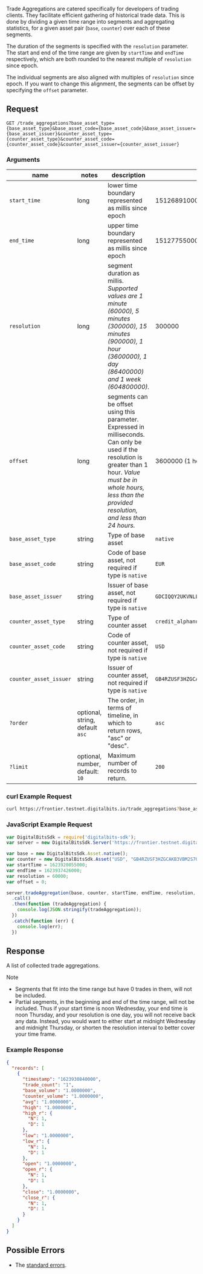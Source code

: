 Trade Aggregations are catered specifically for developers of trading clients. They facilitate
efficient gathering of historical trade data. This is done by dividing a given time range into
segments and aggregating statistics, for a given asset pair (`base`, `counter`) over each of these
segments.

The duration of the segments is specified with the `resolution` parameter. The start and end of the
time range are given by `startTime` and `endTime` respectively, which are both rounded to the
nearest multiple of `resolution` since epoch.

The individual segments are also aligned with multiples of `resolution` since epoch. If you want to
change this alignment, the segments can be offset by specifying the `offset` parameter.


## Request

```
GET /trade_aggregations?base_asset_type={base_asset_type}&base_asset_code={base_asset_code}&base_asset_issuer={base_asset_issuer}&counter_asset_type={counter_asset_type}&counter_asset_code={counter_asset_code}&counter_asset_issuer={counter_asset_issuer}
```

### Arguments

| name | notes | description | example |
| ---- | ----- | ----------- | ------- |
| `start_time` | long | lower time boundary represented as millis since epoch | 1512689100000 |
| `end_time` | long | upper time boundary represented as millis since epoch | 1512775500000 |
| `resolution` | long | segment duration as millis. *Supported values are 1 minute (60000), 5 minutes (300000), 15 minutes (900000), 1 hour (3600000), 1 day (86400000) and 1 week (604800000).* | 300000 |
| `offset` | long | segments can be offset using this parameter. Expressed in milliseconds. Can only be used if the resolution is greater than 1 hour. *Value must be in whole hours, less than the provided resolution, and less than 24 hours.* | 3600000 (1 hour) |
| `base_asset_type` | string | Type of base asset | `native` |
| `base_asset_code` | string | Code of base asset, not required if type is `native` | `EUR` |
| `base_asset_issuer` | string | Issuer of base asset, not required if type is `native` | `GDCIQQY2UKVNLLWGIX74DMTEAFCMQKAKYUWPBO7PLTHIHRKSFZN7V2FC` |
| `counter_asset_type` | string | Type of counter asset  | `credit_alphanum4` |
| `counter_asset_code` | string | Code of counter asset, not required if type is `native` | `USD` |
| `counter_asset_issuer` | string | Issuer of counter asset, not required if type is `native` | `GB4RZUSF3HZGCAKB3VBM2S7QOHHC5KTV3LLZXGBYR5ZO4B26CKHFZTSZ` |
| `?order`  | optional, string, default `asc` | The order, in terms of timeline, in which to return rows, "asc" or "desc". | `asc` |
| `?limit`  | optional, number, default: `10` | Maximum number of records to return. | `200` |

### curl Example Request
```sh
curl https://frontier.testnet.digitalbits.io/trade_aggregations?base_asset_type=native&counter_asset_code=USD&counter_asset_issuer=GB4RZUSF3HZGCAKB3VBM2S7QOHHC5KTV3LLZXGBYR5ZO4B26CKHFZTSZ&counter_asset_type=credit_alphanum4&limit=200&order=asc&resolution=60000&start_time=1623920055000&end_time=1623937426000
```

### JavaScript Example Request

```javascript
var DigitalBitsSdk = require('digitalbits-sdk');
var server = new DigitalBitsSdk.Server('https://frontier.testnet.digitalbits.io');

var base = new DigitalBitsSdk.Asset.native();
var counter = new DigitalBitsSdk.Asset("USD", "GB4RZUSF3HZGCAKB3VBM2S7QOHHC5KTV3LLZXGBYR5ZO4B26CKHFZTSZ");
var startTime = 1623920055000;
var endTime = 1623937426000;
var resolution = 60000;
var offset = 0;

server.tradeAggregation(base, counter, startTime, endTime, resolution, offset)
  .call()
  .then(function (tradeAggregation) {
    console.log(JSON.stringify(tradeAggregation));
  })
  .catch(function (err) {
    console.log(err);
  })
```

## Response

A list of collected trade aggregations.

Note

- Segments that fit into the time range but have 0 trades in them, will not be included.
- Partial segments, in the beginning and end of the time range, will not be included. Thus if your
  start time is noon Wednesday, your end time is noon Thursday, and your resolution is one day, you will not receive back any data. Instead, you would want to either start at midnight Wednesday and midnight Thursday, or shorten the resolution interval to better cover your time frame.

### Example Response
```json
{
  "records": [
    {
      "timestamp": "1623930840000",
      "trade_count": "1",
      "base_volume": "1.0000000",
      "counter_volume": "1.0000000",
      "avg": "1.0000000",
      "high": "1.0000000",
      "high_r": {
        "N": 1,
        "D": 1
      },
      "low": "1.0000000",
      "low_r": {
        "N": 1,
        "D": 1
      },
      "open": "1.0000000",
      "open_r": {
        "N": 1,
        "D": 1
      },
      "close": "1.0000000",
      "close_r": {
        "N": 1,
        "D": 1
      }
    }
  ]
}

```

## Possible Errors

- The [standard errors](https://developers.digitalbits.io/reference/go/services/frontier/internal/docs/reference/errors#standard-errors).
